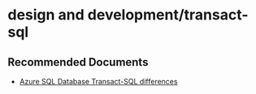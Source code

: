 <properties
	pageTitle="design and development/transact-sql"
	description="design and development/transact-sql"
	service="microsoft.sql"
	resource="servers"
	authors="aashu"
	ms.author="Agrawal-Ashutosh"
	displayOrder=""
	selfHelpType="generic"
	supportTopicIds="31980437"
	resourceTags=""
	productPesIds="13491"
	cloudEnvironments="public"
/>

# design and development/transact-sql

## **Recommended Documents**

* [Azure SQL Database Transact-SQL differences](https://azure.microsoft.com/documentation/articles/sql-database-transact-sql-information/)
